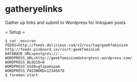 gatheryelinks
=============

Gather up links and submit to Wordpress for linkspam posts

= Setup =

```
$ cat .environ
FEEDS=http://feeds.delicious.com/v2/rss/tag/geekfeminism http://feeds.pinboard.in/rss/t:geekfeminism
DATABASE_URL=postgres://...
WORDPRESS_URL=http://geekfeminismdotorgtest.wordpress.com/
WORDPRESS_BLOGID=0
WORDPRESS_USER=gfspamspam
WORDPRESS_PASSWORD=12345678
$ foreman start
```
